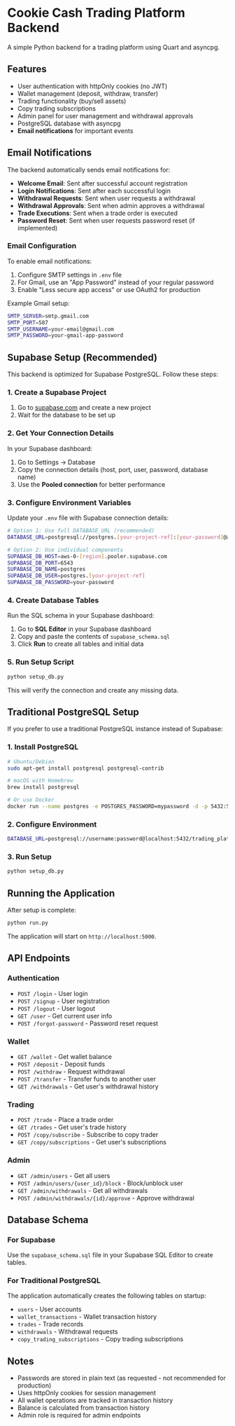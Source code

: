 # Cookie Cash Trading Platform Backend

A simple Python backend for a trading platform using Quart and asyncpg.

## Features

- User authentication with httpOnly cookies (no JWT)
- Wallet management (deposit, withdraw, transfer)
- Trading functionality (buy/sell assets)
- Copy trading subscriptions
- Admin panel for user management and withdrawal approvals
- PostgreSQL database with asyncpg
- **Email notifications** for important events

## Email Notifications

The backend automatically sends email notifications for:

- **Welcome Email**: Sent after successful account registration
- **Login Notifications**: Sent after each successful login
- **Withdrawal Requests**: Sent when user requests a withdrawal
- **Withdrawal Approvals**: Sent when admin approves a withdrawal
- **Trade Executions**: Sent when a trade order is executed
- **Password Reset**: Sent when user requests password reset (if implemented)

### Email Configuration

To enable email notifications:

1. Configure SMTP settings in `.env` file
2. For Gmail, use an "App Password" instead of your regular password
3. Enable "Less secure app access" or use OAuth2 for production

Example Gmail setup:
```bash
SMTP_SERVER=smtp.gmail.com
SMTP_PORT=587
SMTP_USERNAME=your-email@gmail.com
SMTP_PASSWORD=your-gmail-app-password
```

## Supabase Setup (Recommended)

This backend is optimized for Supabase PostgreSQL. Follow these steps:

### 1. Create a Supabase Project
1. Go to [supabase.com](https://supabase.com) and create a new project
2. Wait for the database to be set up

### 2. Get Your Connection Details
In your Supabase dashboard:
1. Go to Settings → Database
2. Copy the connection details (host, port, user, password, database name)
3. Use the **Pooled connection** for better performance

### 3. Configure Environment Variables
Update your `.env` file with Supabase connection details:

```bash
# Option 1: Use full DATABASE_URL (recommended)
DATABASE_URL=postgresql://postgres.[your-project-ref]:[your-password]@aws-0-[region].pooler.supabase.com:6543/postgres?sslmode=require

# Option 2: Use individual components
SUPABASE_DB_HOST=aws-0-[region].pooler.supabase.com
SUPABASE_DB_PORT=6543
SUPABASE_DB_NAME=postgres
SUPABASE_DB_USER=postgres.[your-project-ref]
SUPABASE_DB_PASSWORD=your-password
```

### 4. Create Database Tables
Run the SQL schema in your Supabase dashboard:

1. Go to **SQL Editor** in your Supabase dashboard
2. Copy and paste the contents of `supabase_schema.sql`
3. Click **Run** to create all tables and initial data

### 5. Run Setup Script
```bash
python setup_db.py
```

This will verify the connection and create any missing data.

## Traditional PostgreSQL Setup

If you prefer to use a traditional PostgreSQL instance instead of Supabase:

### 1. Install PostgreSQL
```bash
# Ubuntu/Debian
sudo apt-get install postgresql postgresql-contrib

# macOS with Homebrew
brew install postgresql

# Or use Docker
docker run --name postgres -e POSTGRES_PASSWORD=mypassword -d -p 5432:5432 postgres
```

### 2. Configure Environment
```bash
DATABASE_URL=postgresql://username:password@localhost:5432/trading_platform
```

### 3. Run Setup
```bash
python setup_db.py
```

## Running the Application

After setup is complete:

```bash
python run.py
```

The application will start on `http://localhost:5000`.

## API Endpoints

### Authentication
- `POST /login` - User login
- `POST /signup` - User registration
- `POST /logout` - User logout
- `GET /user` - Get current user info
- `POST /forgot-password` - Password reset request

### Wallet
- `GET /wallet` - Get wallet balance
- `POST /deposit` - Deposit funds
- `POST /withdraw` - Request withdrawal
- `POST /transfer` - Transfer funds to another user
- `GET /withdrawals` - Get user's withdrawal history

### Trading
- `POST /trade` - Place a trade order
- `GET /trades` - Get user's trade history
- `POST /copy/subscribe` - Subscribe to copy trader
- `GET /copy/subscriptions` - Get user's subscriptions

### Admin
- `GET /admin/users` - Get all users
- `POST /admin/users/{user_id}/block` - Block/unblock user
- `GET /admin/withdrawals` - Get all withdrawals
- `POST /admin/withdrawals/{id}/approve` - Approve withdrawal

## Database Schema

### For Supabase
Use the `supabase_schema.sql` file in your Supabase SQL Editor to create tables.

### For Traditional PostgreSQL
The application automatically creates the following tables on startup:

- `users` - User accounts
- `wallet_transactions` - Wallet transaction history
- `trades` - Trade records
- `withdrawals` - Withdrawal requests
- `copy_trading_subscriptions` - Copy trading subscriptions

## Notes

- Passwords are stored in plain text (as requested - not recommended for production)
- Uses httpOnly cookies for session management
- All wallet operations are tracked in transaction history
- Balance is calculated from transaction history
- Admin role is required for admin endpoints
